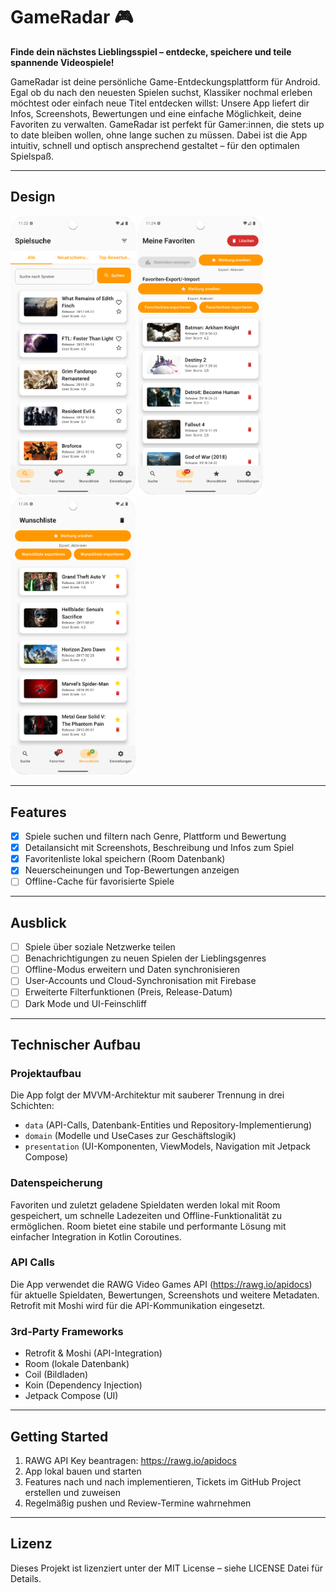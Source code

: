 # GameRadar 🎮

**Finde dein nächstes Lieblingsspiel – entdecke, speichere und teile spannende Videospiele!**

GameRadar ist deine persönliche Game-Entdeckungsplattform für Android. Egal ob du nach den neuesten Spielen suchst, Klassiker nochmal erleben möchtest oder einfach neue Titel entdecken willst: Unsere App liefert dir Infos, Screenshots, Bewertungen und eine einfache Möglichkeit, deine Favoriten zu verwalten. GameRadar ist perfekt für Gamer:innen, die stets up to date bleiben wollen, ohne lange suchen zu müssen. Dabei ist die App intuitiv, schnell und optisch ansprechend gestaltet – für den optimalen Spielspaß.

---

## Design
<p>
  <img src="./img/screen1.png" width="200">
  <img src="./img/screen2.png" width="200">
  <img src="./img/screen3.png" width="200">
</p>

---

## Features

- [x] Spiele suchen und filtern nach Genre, Plattform und Bewertung  
- [x] Detailansicht mit Screenshots, Beschreibung und Infos zum Spiel  
- [x] Favoritenliste lokal speichern (Room Datenbank)  
- [x] Neuerscheinungen und Top-Bewertungen anzeigen  
- [ ] Offline-Cache für favorisierte Spiele  

---

## Ausblick

- [ ] Spiele über soziale Netzwerke teilen  
- [ ] Benachrichtigungen zu neuen Spielen der Lieblingsgenres  
- [ ] Offline-Modus erweitern und Daten synchronisieren  
- [ ] User-Accounts und Cloud-Synchronisation mit Firebase  
- [ ] Erweiterte Filterfunktionen (Preis, Release-Datum)  
- [ ] Dark Mode und UI-Feinschliff  

---

## Technischer Aufbau

### Projektaufbau  
Die App folgt der MVVM-Architektur mit sauberer Trennung in drei Schichten:  
- `data` (API-Calls, Datenbank-Entities und Repository-Implementierung)  
- `domain` (Modelle und UseCases zur Geschäftslogik)  
- `presentation` (UI-Komponenten, ViewModels, Navigation mit Jetpack Compose)  

### Datenspeicherung  
Favoriten und zuletzt geladene Spieldaten werden lokal mit Room gespeichert, um schnelle Ladezeiten und Offline-Funktionalität zu ermöglichen. Room bietet eine stabile und performante Lösung mit einfacher Integration in Kotlin Coroutines.

### API Calls  
Die App verwendet die RAWG Video Games API (https://rawg.io/apidocs) für aktuelle Spieldaten, Bewertungen, Screenshots und weitere Metadaten. Retrofit mit Moshi wird für die API-Kommunikation eingesetzt.

### 3rd-Party Frameworks  
- Retrofit & Moshi (API-Integration)  
- Room (lokale Datenbank)  
- Coil (Bildladen)  
- Koin (Dependency Injection)  
- Jetpack Compose (UI)  

---

## Getting Started

1. RAWG API Key beantragen: https://rawg.io/apidocs  
2. App lokal bauen und starten  
3. Features nach und nach implementieren, Tickets im GitHub Project erstellen und zuweisen  
4. Regelmäßig pushen und Review-Termine wahrnehmen  

---

## Lizenz

Dieses Projekt ist lizenziert unter der MIT License – siehe LICENSE Datei für Details.
